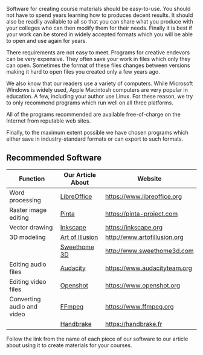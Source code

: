 Software for creating course materials should be easy-to-use. You should not
have to spend years learning how to produces decent results. It should also
be readily available to all so that you can share what you produce with your
colleges who can then modify them for their needs. Finally it is best if your
work can be stored in widely accepted formats which you will be able to open
and use again for years.

There requirements are not easy to meet. Programs for creative endevors can
be very expensive. They often save your work in files which only they can open.
Sometimes the format of these files changes between versions making it hard
to open files you created only a few years ago.

We also know that our readers use a variety of computers. While Microsoft
Windows is widely used, Apple Macintosh computers are very popular in
education. A few, including your author use Linux. For these reason, we
try to only recommend programs which run well on all three platforms.

All of the programs recommended are available free-of-charge on the 
Internet from reputable web sites.

Finally, to the maximum extent possible we have chosen programs which either
save in industry-standard formats or can export to such formats.

## Recommended Software

| Function                   | Our Article About            | Website                        |
|----------------------------|------------------------------|--------------------------------|
| Word processing            | [LibreOffice](libreoffice/)  | <https://www.libreoffice.org>  |
| Raster image editing       | [Pinta](pinta/)              | <https://pinta-project.com>    |
| Vector drawing             | [Inkscape](inkscape/)        | <https://inkscape.org>         |
| 3D modeling                | [Art of Illusion](aoi/)      | <http://www.artofillusion.org> |
|                            | [Sweethome 3D](sweethome3d/) | <http://www.sweethome3d.com>   |
| Editing audio files        | [Audacity](audacity/)        | <https://www.audacityteam.org> |
| Editing video files        | [Openshot](openshot/)        | <https://www.openshot.org>     |
| Converting audio and video | [FFmpeg](ffmpeg/)            | <https://www.ffmpeg.org>       |
|                            | [Handbrake](handbrake/)      | <https://handbrake.fr>         |

Follow the link from the name of each piece of our software to our article
about using it to create materials for your courses.

